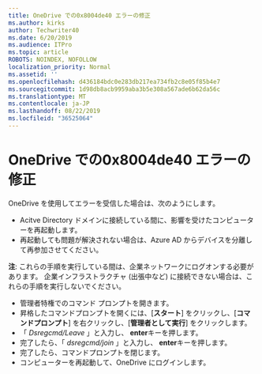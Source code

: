 ```yaml
---
title: OneDrive での0x8004de40 エラーの修正
ms.author: kirks
author: Techwriter40
ms.date: 6/20/2019
ms.audience: ITPro
ms.topic: article
ROBOTS: NOINDEX, NOFOLLOW
localization_priority: Normal
ms.assetid: ''
ms.openlocfilehash: d436184bdc0e283db217ea734fb2c8e05f85b4e7
ms.sourcegitcommit: 1d98db8acb9959aba3b5e308a567ade6b62da56c
ms.translationtype: MT
ms.contentlocale: ja-JP
ms.lasthandoff: 08/22/2019
ms.locfileid: "36525064"
---
```

# <a name="fix-0x8004de40-error-in-onedrive"></a>OneDrive での0x8004de40 エラーの修正

OneDrive を使用してエラーを受信した場合は、次のようにします。

- Acitve Directory ドメインに接続している間に、影響を受けたコンピューターを再起動します。
- 再起動しても問題が解決されない場合は、Azure AD からデバイスを分離して再参加させてください。 

**注**: これらの手順を実行している間は、企業ネットワークにログオンする必要があります。 企業インフラストラクチャ (出張中など) に接続できない場合は、これらの手順を実行しないでください。 

- 管理者特権でのコマンド プロンプトを開きます。 
- 昇格したコマンドプロンプトを開くには、[**スタート**] をクリックし、[**コマンドプロンプト**] を右クリックし、[**管理者として実行**] をクリックします。
- 「 *Dsregcmd/Leave* 」と入力し、 **enter**キーを押します。
- 完了したら、「 *dsregcmd/join* 」と入力し、 **enter**キーを押します。
- 完了したら、コマンドプロンプトを閉じます。
- コンピューターを再起動して、OneDrive にログインします。
